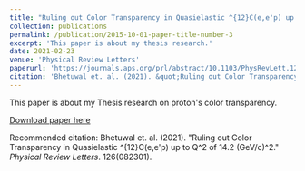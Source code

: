 ```yaml
---
title: "Ruling out Color Transparency in Quasielastic ^{12}C(e,e'p) up to Q^2 of 14.2 (GeV/c)^2"
collection: publications
permalink: /publication/2015-10-01-paper-title-number-3
excerpt: 'This paper is about my thesis research.'
date: 2021-02-23
venue: 'Physical Review Letters'
paperurl: 'https://journals.aps.org/prl/abstract/10.1103/PhysRevLett.126.082301'
citation: 'Bhetuwal et. al. (2021). &quot;Ruling out Color Transparency in Quasielastic 12C (eep) up to Q2 of 14.2 (GeV/c)2.&quot; <i>Physical Review Letters</i>. 2021(082301).'
---
```

This paper is about my Thesis research on proton's color transparency.

[Download paper here](https://journals.aps.org/prl/abstract/10.1103/PhysRevLett.126.082301)

Recommended citation: Bhetuwal et. al. (2021). "Ruling out Color Transparency in Quasielastic ^{12}C(e,e'p) up to Q^2 of 14.2 (GeV/c)^2." <i>Physical Review Letters</i>. 126(082301).
